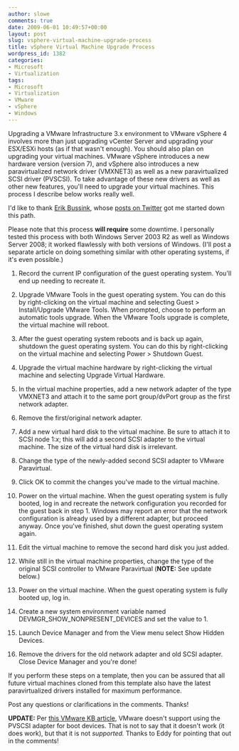 ```yaml
---
author: slowe
comments: true
date: 2009-06-01 10:49:57+00:00
layout: post
slug: vsphere-virtual-machine-upgrade-process
title: vSphere Virtual Machine Upgrade Process
wordpress_id: 1382
categories:
- Microsoft
- Virtualization
tags:
- Microsoft
- Virtualization
- VMware
- vSphere
- Windows
---
```


Upgrading a VMware Infrastructure 3.x environment to VMware vSphere 4 involves more than just upgrading vCenter Server and upgrading your ESX/ESXi hosts (as if that wasn't enough). You should also plan on upgrading your virtual machines. VMware vSphere introduces a new hardware version (version 7), and vSphere also introduces a new paravirtualized network driver (VMXNET3) as well as a new paravirtualized SCSI driver (PVSCSI). To take advantage of these new drivers as well as other new features, you'll need to upgrade your virtual machines. This process I describe below works really well.

I'd like to thank [Erik Bussink](http://bussink.ch/erik/), whose [posts on Twitter](http://twitter.com/erikbussink) got me started down this path.

Please note that this process **will require** some downtime. I personally tested this process with both Windows Server 2003 R2 as well as Windows Server 2008; it worked flawlessly with both versions of Windows. (I'll post a separate article on doing something similar with other operating systems, if it's even possible.)

1. Record the current IP configuration of the guest operating system. You'll end up needing to recreate it.

2. Upgrade VMware Tools in the guest operating system. You can do this by right-clicking on the virtual machine and selecting Guest > Install/Upgrade VMware Tools. When prompted, choose to perform an automatic tools upgrade. When the VMware Tools upgrade is complete, the virtual machine will reboot.

3. After the guest operating system reboots and is back up again, shutdown the guest operating system. You can do this by right-clicking on the virtual machine and selecting Power > Shutdown Guest.

4. Upgrade the virtual machine hardware by right-clicking the virtual machine and selecting Upgrade Virtual Hardware.

5. In the virtual machine properties, add a new network adapter of the type VMXNET3 and attach it to the same port group/dvPort group as the first network adapter.

6. Remove the first/original network adapter.

7. Add a new virtual hard disk to the virtual machine. Be sure to attach it to SCSI node 1:_x_; this will add a second SCSI adapter to the virtual machine. The size of the virtual hard disk is irrelevant.

8. Change the type of the newly-added second SCSI adapter to VMware Paravirtual.

9. Click OK to commit the changes you've made to the virtual machine.

10. Power on the virtual machine. When the guest operating system is fully booted, log in and recreate the network configuration you recorded for the guest back in step 1. Windows may report an error that the network configuration is already used by a different adapter, but proceed anyway. Once you've finished, shut down the guest operating system again.

11. Edit the virtual machine to remove the second hard disk you just added.

12. While still in the virtual machine properties, change the type of the original SCSI controller to VMware Paravirtual (**NOTE:** See update below.)

13. Power on the virtual machine. When the guest operating system is fully booted up, log in.

14. Create a new system environment variable named DEVMGR_SHOW_NONPRESENT_DEVICES and set the value to 1.

15. Launch Device Manager and from the View menu select Show Hidden Devices.

16. Remove the drivers for the old network adapter and old SCSI adapter. Close Device Manager and you're done!

If you perform these steps on a template, then you can be assured that all future virtual machines cloned from this template also have the latest paravirtualized drivers installed for maximum performance.

Post any questions or clarifications in the comments. Thanks!

**UPDATE:** Per [this VMware KB article](http://kb.vmware.com/selfservice/microsites/search.do?cmd=displayKC&externalId=1010398), VMware doesn't support using the PVSCSI adapter for boot devices. That is not to say that it doesn't work (it does work), but that it is not _supported._ Thanks to Eddy for pointing that out in the comments!
